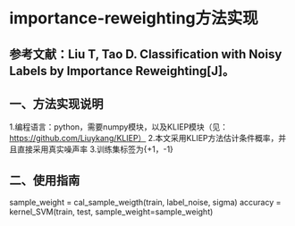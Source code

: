 # importance-reweighting方法实现
## 参考文献：Liu T, Tao D. Classification with Noisy Labels by Importance Reweighting[J]。
## 一、方法实现说明
1.编程语言：python，需要numpy模块，以及KLIEP模块（见：https://github.com/Liuykang/KLIEP）
2.本文采用KLIEP方法估计条件概率，并且直接采用真实噪声率
3.训练集标签为{+1，-1}
## 二、使用指南
sample_weight = cal_sample_weigth(train, label_noise, sigma)
accuracy = kernel_SVM(train, test, sample_weight=sample_weight)

